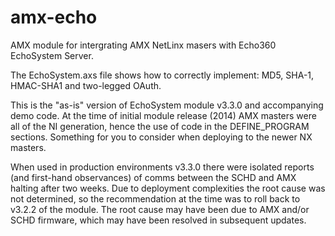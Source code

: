 # amx-echo
AMX module for intergrating AMX NetLinx masers with Echo360 EchoSystem Server.

The EchoSystem.axs file shows how to correctly implement: MD5, SHA-1, HMAC-SHA1 and two-legged OAuth.

This is the "as-is" version of EchoSystem module v3.3.0 and accompanying demo code.  At the time of initial module release (2014) AMX masters were all of the NI generation, hence the use of code in the DEFINE_PROGRAM sections.  Something for you to consider when deploying to the newer NX masters.

When used in production environments v3.3.0 there were isolated reports (and first-hand observances) of comms between the SCHD and AMX halting after two weeks.  Due to deployment complexities the root cause was not determined, so the recommendation at the time was to roll back to v3.2.2 of the module.  The root cause may have been due to AMX and/or SCHD firmware, which may have been resolved in subsequent updates.
